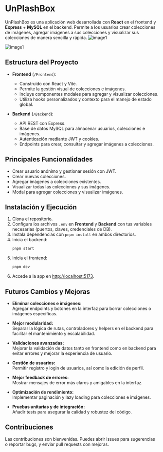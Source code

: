 # UnPlashBox

UnPlashBox es una aplicación web desarrollada con **React** en el frontend y **Express** + **MySQL** en el backend. Permite a los usuarios crear colecciones de imágenes, agregar imágenes a sus colecciones y visualizar sus colecciones de manera sencilla y rápida.
![image1](https://csyxkpbavpcrhwqhcpyy.supabase.co/storage/v1/object/public/challenges/59/Search%20-%20Default%20Page/desktop)

![image1](https://csyxkpbavpcrhwqhcpyy.supabase.co/storage/v1/object/public/challenges/59/Add%20new%20collection/desktop)

## Estructura del Proyecto

- **Frontend** (`/Frontend`):  
  - Construido con React y Vite.
  - Permite la gestión visual de colecciones e imágenes.
  - Incluye componentes modales para agregar y visualizar colecciones.
  - Utiliza hooks personalizados y contexto para el manejo de estado global.

- **Backend** (`/Backend`):  
  - API REST con Express.
  - Base de datos MySQL para almacenar usuarios, colecciones e imágenes.
  - Autenticación mediante JWT y cookies.
  - Endpoints para crear, consultar y agregar imágenes a colecciones.

## Principales Funcionalidades

- Crear usuario anónimo y gestionar sesión con JWT.
- Crear nuevas colecciones.
- Agregar imágenes a colecciones existentes.
- Visualizar todas las colecciones y sus imágenes.
- Modal para agregar colecciones y visualizar imágenes.

## Instalación y Ejecución

1. Clona el repositorio.
2. Configura los archivos `.env` en **Frontend** y **Backend** con tus variables necesarias (puertos, claves, credenciales de DB).
3. Instala dependencias con `pnpm install` en ambos directorios.
4. Inicia el backend:  
   ```bash
   pnpm start
   ```
5. Inicia el frontend:  
   ```bash
   pnpm dev
   ```
6. Accede a la app en [http://localhost:5173](http://localhost:5173).

## Futuros Cambios y Mejoras

- **Eliminar colecciones e imágenes:**  
  Agregar endpoints y botones en la interfaz para borrar colecciones o imágenes específicas.

- **Mejor modularidad:**  
  Separar la lógica de rutas, controladores y helpers en el backend para facilitar el mantenimiento y escalabilidad.

- **Validaciones avanzadas:**  
  Mejorar la validación de datos tanto en frontend como en backend para evitar errores y mejorar la experiencia de usuario.

- **Gestión de usuarios:**  
  Permitir registro y login de usuarios, así como la edición de perfil.

- **Mejor feedback de errores:**  
  Mostrar mensajes de error más claros y amigables en la interfaz.

- **Optimización de rendimiento:**  
  Implementar paginación y lazy loading para colecciones e imágenes.

- **Pruebas unitarias y de integración:**  
  Añadir tests para asegurar la calidad y robustez del código.

## Contribuciones

Las contribuciones son bienvenidas. Puedes abrir issues para sugerencias o reportar bugs, y enviar pull requests con mejoras.